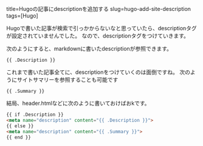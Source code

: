 title=Hugoの記事にdescriptionを追加する
slug=hugo-add-site-description
tags=[Hugo]

Hugoで書いた記事が検索で引っかからないなと思っていたら、descriptionタグが設定されていませんでした。
なので、descriptionタグをつけていきます。

次のようにすると、markdownに書いたdescriptionが参照できます。

```
{{ .Description }}
```


これまで書いた記事全てに、descriptionをつけていくのは面倒ですね。
次のようにサイトサマリーを参照することも可能です

```
{{ .Summary }}
```

結局、header.htmlなどに次のように書いておけばおkです。

```html
{{ if .Description }}
<meta name="description" content="{{ .Description }}">
{{ else }}
<meta name="description" content="{{ .Summary }}">
{{ end }}
```
